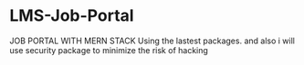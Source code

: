 # LMS-Job-Portal
JOB PORTAL WITH MERN STACK
Using the lastest packages. and also i will use security package to minimize the risk of hacking
